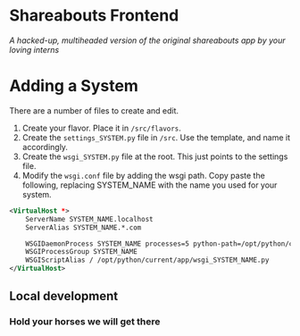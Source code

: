 # Shareabouts Frontend
*A hacked-up, multiheaded version of the original shareabouts app by your loving
interns*

# Adding a System
There are a number of files to create and edit.

1. Create your flavor. Place it in `/src/flavors`.
2. Create the `settings_SYSTEM.py` file in `/src`. Use the template, and name it accordingly.
3. Create the `wsgi_SYSTEM.py` file at the root. This just points to the settings file.
4. Modify the `wsgi.conf` file by adding the wsgi path. Copy paste the following, replacing SYSTEM_NAME with the name you used for your system.

```xml
<VirtualHost *>
    ServerName SYSTEM_NAME.localhost
    ServerAlias SYSTEM_NAME.*.com

    WSGIDaemonProcess SYSTEM_NAME processes=5 python-path=/opt/python/current/app:/opt/python/run/venv/lib64/python2.7/site-packages:/opt/python/run/venv/lib/python2.7/site-packages user=wsgi group=wsgi threads=1 home=/opt/python/current/app
    WSGIProcessGroup SYSTEM_NAME
    WSGIScriptAlias / /opt/python/current/app/wsgi_SYSTEM_NAME.py
</VirtualHost>
```

## Local development

### Hold your horses we will get there
